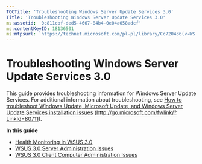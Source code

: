 ```yaml
---
TOCTitle: 'Troubleshooting Windows Server Update Services 3.0'
Title: 'Troubleshooting Windows Server Update Services 3.0'
ms:assetid: '0c811cbf-ded5-4667-84b4-0e04a058adcf'
ms:contentKeyID: 18136501
ms:mtpsurl: 'https://technet.microsoft.com/pl-pl/library/Cc720436(v=WS.10)'
---
```


Troubleshooting Windows Server Update Services 3.0
==================================================

This guide provides troubleshooting information for Windows Server Update Services. For additional information about troubleshooting, see [How to troubleshoot Windows Update, Microsoft Update, and Windows Server Update Services installation issues](http://go.microsoft.com/fwlink/?linkid=80711) (http://go.microsoft.com/fwlink/?LinkId=80711).

**In this guide**

-   [Health Monitoring in WSUS 3.0](https://technet.microsoft.com/2e8a4be2-43b2-4a2c-96f6-667c4558f18d)
-   [WSUS 3.0 Server Administration Issues](https://technet.microsoft.com/2b4b2b71-0573-45f6-a44e-d5635a7840ba)
-   [WSUS 3.0 Client Computer Administration Issues](https://technet.microsoft.com/6f57fa45-ff51-4a03-8827-d0471ed423b7)
